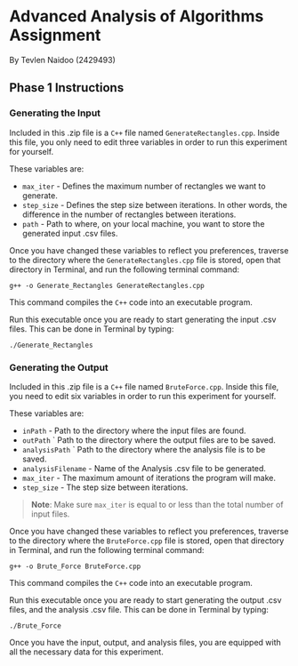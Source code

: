 # Advanced Analysis of Algorithms Assignment

By Tevlen Naidoo (2429493)

## Phase 1 Instructions

### Generating the Input

Included in this .zip file is a `C++` file named `GenerateRectangles.cpp`.
Inside this file, you only need to edit three variables in order to run this experiment for yourself.

These variables are:

- `max_iter` - Defines the maximum number of rectangles we want to generate.
- `step_size` - Defines the step size between iterations. In other words, the difference in the number of rectangles between iterations.
- `path` - Path to where, on your local machine, you want to store the generated input .csv files.

Once you have changed these variables to reflect you preferences, traverse to the directory where the `GenerateRectangles.cpp` file is stored, open that directory in Terminal, and run the following terminal command:

```Terminal
g++ -o Generate_Rectangles GenerateRectangles.cpp
```

This command compiles the `C++` code into an executable program.

Run this executable once you are ready to start generating the input .csv files.
This can be done in Terminal by typing:

```Terminal
./Generate_Rectangles
```

### Generating the Output

Included in this .zip file is a `C++` file named `BruteForce.cpp`.
Inside this file, you need to edit six variables in order to run this experiment for yourself.

These variables are:

- `inPath` - Path to the directory where the input files are found.
- `outPath` ` Path to the directory where the output files are to be saved.
- `analysisPath` ` Path to the directory where the analysis file is to be saved.
- `analysisFilename` - Name of the Analysis .csv file to be generated.
- `max_iter` - The maximum amount of iterations the program will make.
- `step_size` - The step size between iterations.

> **Note**: Make sure `max_iter` is equal to or less than the total number of input files.

Once you have changed these variables to reflect you preferences, traverse to the directory where the `BruteForce.cpp` file is stored, open that directory in Terminal, and run the following terminal command:

```Terminal
g++ -o Brute_Force BruteForce.cpp
```

This command compiles the `C++` code into an executable program.

Run this executable once you are ready to start generating the output .csv files, and the analysis .csv file.
This can be done in Terminal by typing:

```Terminal
./Brute_Force
```

Once you have the input, output, and analysis files, you are equipped with all the necessary data for this experiment.
